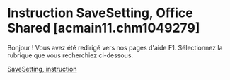 
# Instruction SaveSetting, Office Shared [acmain11.chm1049279]

Bonjour ! Vous avez été redirigé vers nos pages d'aide F1. Sélectionnez la rubrique que vous recherchiez ci-dessous.

[SaveSetting, instruction](http://msdn.microsoft.com/library/f15549da-3c84-0991-592a-9d715fd488f3%28Office.15%29.aspx)
